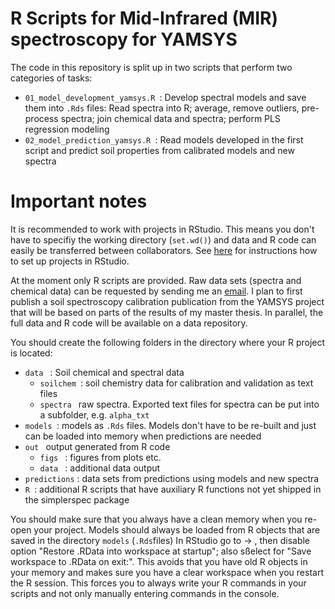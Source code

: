 # R Scripts for Mid-Infrared (MIR) spectroscopy for YAMSYS

The code in this repository is split up in two scripts that perform two categories
of tasks:

* `01_model_development_yamsys.R `: Develop spectral models and save them into
`.Rds` files: 
  Read spectra into R; average, remove outliers, pre-process spectra; join chemical data
  and spectra; perform PLS regression modeling
* `02_model_prediction_yamsys.R `: Read models developed in the first script and
predict soil properties from calibrated models and new spectra

# Important notes

It is recommended to work with projects in RStudio. This means you 
don't have to specifiy the working directory (`set.wd()`) and data and R code can easily
be transferred between collaborators. See [here](https://support.rstudio.com/hc/en-us/articles/200526207-Using-Projects) for 
instructions how to set up projects in RStudio.

At the moment only R scripts are provided. Raw data sets 
(spectra and chemical data) can be requested by sending me an [email](mailto:philipp.baumann@usys.ethz.ch). I plan to 
first publish a soil spectroscopy calibration publication from the YAMSYS project 
that will be based on parts of the results of my master thesis. 
In parallel, the full data and R code will be available on a data repository.

You should create the following folders in the directory where your R project
is located:

* `data ` : Soil chemical and spectral data
  * `soilchem `: soil chemistry data for calibration and validation as text files
  * `spectra ` raw spectra. Exported text files for spectra can be put into a subfolder, e.g. `alpha_txt`
* `models `:  models as `.Rds` files. Models don't have to be re-built and just can be loaded into memory when predictions are needed
* `out ` output generated from R code
  * `figs ` : figures from plots etc.
  * `data ` : additional data output
* `predictions` : data sets from predictions using models and new spectra
* `R `: additional R scripts that have auxiliary R functions not yet shipped in the simplerspec package

You should make sure that you always have a clean memory when you re-open your project.
Models should always be loaded from R objects that are saved in the directory `models` (`.Rds`files)
In RStudio go to <Preferences> -> <General>, then disable option "Restore .RData into workspace at startup";
also sßelect <Never> for "Save workspace to .RData on exit:". 
This avoids that you have old R objects in your memory and makes sure you have a clear
workspace when you restart the R session. This forces you to always write your 
R commands in your scripts and not only manually entering commands in the console.